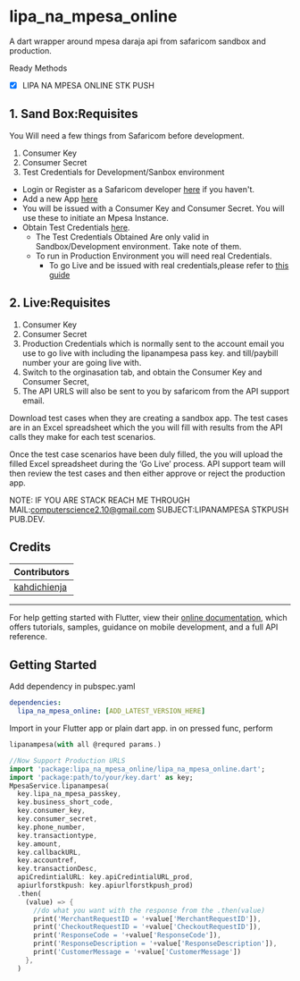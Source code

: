 # lipa_na_mpesa_online

A dart wrapper around mpesa daraja api from safaricom sandbox and production.

Ready Methods

- [x] LIPA NA MPESA ONLINE STK PUSH


## 1. Sand Box:Requisites

You Will need a few things from Safaricom before development.

1. Consumer Key
2. Consumer Secret
3. Test Credentials for Development/Sanbox environment

- Login or Register as a Safaricom developer [here](https://developer.safaricom.co.ke/login-register) if you haven't.
- Add a new App [here](https://developer.safaricom.co.ke/user/me/apps)
- You will be issued with a Consumer Key and Consumer Secret. You will use these to initiate an Mpesa Instance.
- Obtain Test Credentials [here](https://developer.safaricom.co.ke/test_credentials).
  - The Test Credentials Obtained Are only valid in Sandbox/Development environment. Take note of them.
  - To run in Production Environment you will need real Credentials.
    - To go Live and be issued with real credentials,please refer to [this guide](https://developer.safaricom.co.ke/docs?javascript#going-live)

## 2. Live:Requisites
1. Consumer Key
2. Consumer Secret
3. Production Credentials which is normally sent to the account email you use to go live with including the lipanampesa pass key. and till/paybill number your are going live with.
3. Switch to the orginasation tab, and obtain the Consumer Key and Consumer Secret,
4. The API URLS will also be sent to you by safaricom from the API support email.

Download test cases when they are creating a sandbox app. The test cases are in an Excel spreadsheet which the you will fill with results from the API calls they make for each test scenarios.

Once the test case scenarios have been duly filled, the you will upload the filled Excel spreadsheet during the ‘Go Live’ process. API support team will then review the test cases and then either approve or reject the production app.

NOTE: IF YOU ARE STACK REACH ME THROUGH MAIL:computerscience2.10@gmail.com SUBJECT:LIPANAMPESA STKPUSH PUB.DEV.
## Credits

| Contributors |
|--------------|
| [kahdichienja](https://github.com/kahdichienja) |

----------------------------

For help getting started with Flutter, view their
[online documentation](https://flutter.dev/docs), which offers tutorials,
samples, guidance on mobile development, and a full API reference.

## Getting Started

Add dependency in pubspec.yaml

```yaml
dependencies:
  lipa_na_mpesa_online: [ADD_LATEST_VERSION_HERE]
```

Import in your Flutter app or plain dart app.
in on pressed func, perform 
```dart 
lipanampesa(with all @requred params.)

```


```dart
//Now Support Production URLS
import 'package:lipa_na_mpesa_online/lipa_na_mpesa_online.dart';
import 'package:path/to/your/key.dart' as key;
MpesaService.lipanampesa(
  key.lipa_na_mpesa_passkey,
  key.business_short_code,
  key.consumer_key,
  key.consumer_secret,
  key.phone_number,
  key.transactiontype,
  key.amount,
  key.callbackURL,
  key.accountref,
  key.transactionDesc,
  apiCredintialURL: key.apiCredintialURL_prod,
  apiurlforstkpush: key.apiurlforstkpush_prod)
  .then(
    (value) => {
      //do what you want with the response from the .then(value)
      print('MerchantRequestID = '+value['MerchantRequestID']),
      print('CheckoutRequestID = '+value['CheckoutRequestID']),
      print('ResponseCode = '+value['ResponseCode']),
      print('ResponseDescription = '+value['ResponseDescription']),
      print('CustomerMessage = '+value['CustomerMessage'])
    },
  )

```
